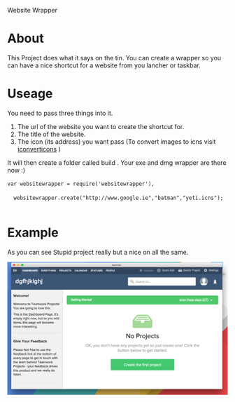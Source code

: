 
Website Wrapper
# About
This Project does what it says on the tin. You can create a wrapper so you can have a nice shortcut for a website from you lancher or taskbar.


# Useage
You need to pass three things into it.
1. The url of the website you want to create the shortcut for.
2. The title of the website.
3. The icon (its address) you want pass (To convert images to icns visit [iconverticons](https://iconverticons.com/online/) )

It will then create a folder called build . Your exe and dmg wrapper are there now  :)


```
var websitewrapper = require('websitewrapper'),

  websitewrapper.create("http://www.google.ie","batman","yeti.icns");


```

# Example
As you can see
Stupid project really but a nice on all the same.

![alt text](assets/example.png "Firebase Yeti")

